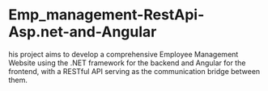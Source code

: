 # Emp_management-RestApi-Asp.net-and-Angular
his project aims to develop a comprehensive Employee Management Website using the .NET framework for the backend and Angular for the frontend, with a RESTful API serving as the communication bridge between them.
